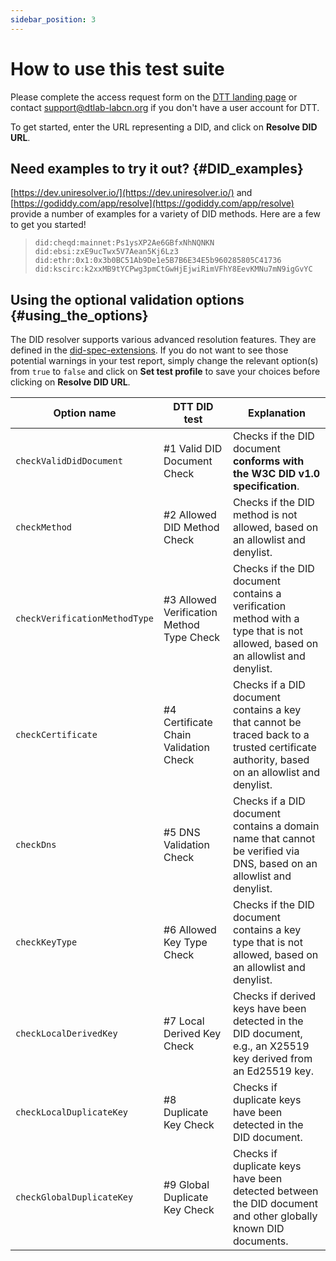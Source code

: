 ```yaml
---
sidebar_position: 3
---
```


# How to use this test suite

Please complete the access request form on the [DTT landing page](https://dtt.dtlab-labcn.app/) or contact [support@dtlab-labcn.org](mailto:support@dtlab-labcn.org) if you don't have a user account for DTT.

To get started, enter the URL representing a DID, and click on **Resolve DID URL**.

## Need examples to try it out? {#DID_examples}

[https://dev.uniresolver.io/](https://dev.uniresolver.io/) and [https://godiddy.com/app/resolve](https://godiddy.com/app/resolve) provide a number of examples for a variety of DID methods.
Here are a few to get you started!

>`did:cheqd:mainnet:Ps1ysXP2Ae6GBfxNhNQNKN`\
>`did:ebsi:zxE9ucTwx5V7Aean5Kj6Lz3`\
>`did:ethr:0x1:0x3b0BC51Ab9De1e5B7B6E34E5b960285805C41736`\
>`did:kscirc:k2xxMB9tYCPwg3pmCtGwHjEjwiRimVFhY8EevKMNu7mN9igGvYC`

## Using the optional validation options {#using_the_options}

The DID resolver supports various advanced resolution features. They are defined in the [did-spec-extensions](https://github.com/decentralized-identity/did-spec-extensions?tab=readme-ov-file#extension-resolution-options). If you do not want to see those potential warnings in your test report, simply change the relevant option(s) from `true` to `false` and click on **Set test profile** to save your choices before clicking on **Resolve DID URL**.

| Option name                    | DTT DID test                      | Explanation                                                                                                                                                                |
| ------------------------------ | --------------------------------- | -------------------------------------------------------------------------------------------------------------------------------------------------------------------------- |
| `checkValidDidDocument`        | \#1 Valid DID Document Check      | Checks if the DID document **conforms with the W3C DID v1.0 specification**.                                                                                              |
| `checkMethod`                  | \#2 Allowed DID Method Check      | Checks if the DID method is not allowed, based on an allowlist and denylist.                                                                                               |
| `checkVerificationMethodType`  | \#3 Allowed Verification Method Type Check | Checks if the DID document contains a verification method with a type that is not allowed, based on an allowlist and denylist.                                               |
| `checkCertificate`             | \#4 Certificate Chain Validation Check | Checks if a DID document contains a key that cannot be traced back to a trusted certificate authority, based on an allowlist and denylist.                                     |
| `checkDns`                     | \#5 DNS Validation Check          | Checks if a DID document contains a domain name that cannot be verified via DNS, based on an allowlist and denylist.                                                         |
| `checkKeyType`                 | \#6 Allowed Key Type Check        | Checks if the DID document contains a key type that is not allowed, based on an allowlist and denylist.                                                                     |
| `checkLocalDerivedKey`         | \#7 Local Derived Key Check       | Checks if derived keys have been detected in the DID document, e.g., an X25519 key derived from an Ed25519 key.                                                              |
| `checkLocalDuplicateKey`       | \#8 Duplicate Key Check           | Checks if duplicate keys have been detected in the DID document.                                                                                                           |
| `checkGlobalDuplicateKey`      | \#9 Global Duplicate Key Check    | Checks if duplicate keys have been detected between the DID document and other globally known DID documents.                                                                |
